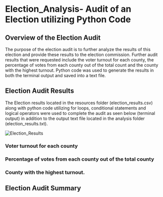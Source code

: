# Election_Analysis- Audit of an Election utilizing Python Code

## Overview of the Election Audit

The purpose of the election audit is to further analyze the results of this election and provide these results to the election commission. Further audit results that were requested include the voter turnout for each county, the percentage of votes from each county out of the total count and the county with the highest turnout. Python code was used to generate the results in both the terminal output and saved into a text file.

## Election Audit Results	

The Election results located in the resources folder (election_results.csv) along with python code utilizing for loops, conditional statements and logical operators were used to complete the audit as seen below (terminal output) in addition to the output text file located in the analysis folder (election_results.txt).

![Election_Results](https://github.com/y2k600f4/Election-analysis/blob/main/analysis/election_results.png)

### Voter turnout for each county

### Percentage of votes from each county out of the total county

### County with the highest turnout.

## Election Audit Summary

